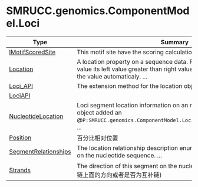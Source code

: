 ﻿
# SMRUCC.genomics.ComponentModel.Loci

|Type|Summary|
|----|-------|
|[IMotifScoredSite](./IMotifScoredSite.md)|This motif site have the scoring calculation value|
|[Location](./Location.md)|A location property on a sequence data. Please notice that if the loci value its left value greater than right value then this object will swap the value automaticaly. ...|
|[Loci_API](./Loci_API.md)|The extension method for the location object operations.|
|[LociAPI](./LociAPI.md)||
|[NucleotideLocation](./NucleotideLocation.md)|Loci segment location information on an nucleotide sequence, this object added an @``P:SMRUCC.genomics.ComponentModel.Loci.NucleotideLocation.Strand``  ...|
|[Position](./Position.md)|百分比相对位置|
|[SegmentRelationships](./SegmentRelationships.md)|The location relationship description enumeration for the two loci sites on the nucleotide sequence. ...|
|[Strands](./Strands.md)|The direction of this segment on the nucleotide sequence.(片段在DNA链上面的方向或者是否为互补链)|

